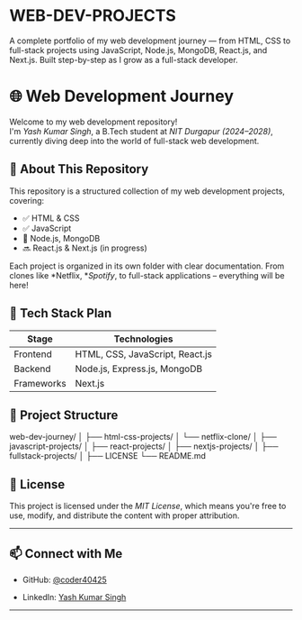 # WEB-DEV-PROJECTS
A complete portfolio of my web development journey — from HTML, CSS to full-stack projects using JavaScript, Node.js, MongoDB, React.js, and Next.js. Built step-by-step as I grow as a full-stack developer.

# 🌐 Web Development Journey

Welcome to my web development repository!  
I'm *Yash Kumar Singh*, a B.Tech student at *NIT Durgapur (2024–2028)*, currently diving deep into the world of full-stack web development.

## 📌 About This Repository

This repository is a structured collection of my web development projects, covering:
- ✅ HTML & CSS
- ✅ JavaScript 
- 🔄 Node.js, MongoDB 
- 🔜 React.js & Next.js (in progress)

Each project is organized in its own folder with clear documentation. From clones like *Netflix, **Spotify*, to full-stack applications – everything will be here!

## 🚀 Tech Stack Plan

| Stage      | Technologies                         |
|------------|--------------------------------------|
| Frontend   | HTML, CSS, JavaScript, React.js      |
| Backend    | Node.js, Express.js, MongoDB         |
| Frameworks | Next.js                              |

## 📁 Project Structure
web-dev-journey/
│
├── html-css-projects/
│   └── netflix-clone/
│
├── javascript-projects/
│
├── react-projects/
│
├── nextjs-projects/
│
├── fullstack-projects/
│
├── LICENSE
└── README.md


## 📜 License

This project is licensed under the *MIT License*, which means you're free to use, modify, and distribute the content with proper attribution.

---

## 📫 Connect with Me

- GitHub: [@coder40425](https://github.com/coder40425)

- LinkedIn: [Yash Kumar Singh](https://www.linkedin.com/in/yash-kumar-singh-18843232a)

---
